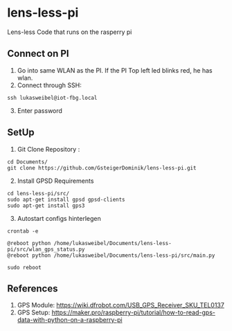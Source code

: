 # lens-less-pi
Lens-less Code that runs on the rasperry pi

## Connect on PI
1. Go into same WLAN as the PI. If the PI Top left led blinks red, he has wlan.
2. Connect through SSH:
```
ssh lukasweibel@iot-fbg.local 
```
3. Enter password

## SetUp
1. Git Clone Repository :
```
cd Documents/
git clone https://github.com/GsteigerDominik/lens-less-pi.git
```
2. Install GPSD Requirements
```
cd lens-less-pi/src/
sudo apt-get install gpsd gpsd-clients
sudo apt-get install gps3
```

3. Autostart configs hinterlegen
```
crontab -e

@reboot python /home/lukasweibel/Documents/lens-less-pi/src/wlan_gps_status.py
@reboot python /home/lukasweibel/Documents/lens-less-pi/src/main.py

sudo reboot
```



## References
1. GPS Module: https://wiki.dfrobot.com/USB_GPS_Receiver_SKU_TEL0137
2. GPS Setup: https://maker.pro/raspberry-pi/tutorial/how-to-read-gps-data-with-python-on-a-raspberry-pi